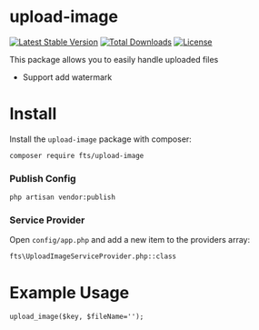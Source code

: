 # upload-image
[![Latest Stable Version](https://poser.pugx.org/fts/upload-image/v/stable)](https://packagist.org/packages/fts/upload-image)
[![Total Downloads](https://poser.pugx.org/fts/upload-image/downloads)](https://packagist.org/packages/fts/upload-image)
[![License](https://poser.pugx.org/fts/upload-image/license)](https://packagist.org/packages/fts/upload-image)

This package allows you to easily handle uploaded files
* Support add watermark
# Install
Install the `upload-image` package with composer:

    composer require fts/upload-image
### Publish Config
    php artisan vendor:publish
### Service Provider
Open `config/app.php` and add a new item to the providers array:
    
    fts\UploadImageServiceProvider.php::class
# Example Usage
    upload_image($key, $fileName='');